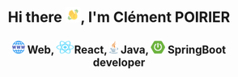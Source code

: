 <p><h1 align="center">Hi there <img src="https://github.com/ClementDv/ClementDv/blob/main/assets/hi.gif" width="30" height="30" />, I'm Clément POIRIER</h1>
<h2 align= "center">
  <img src="https://github.com/ClementDv/ClementDv/blob/main/assets/weblogo.png" width="25" height="25" /> Web,
  <img src="https://github.com/ClementDv/ClementDv/blob/main/assets/reactlogo.png" width="35" height="25" />React, 
  <img src="https://github.com/ClementDv/ClementDv/blob/main/assets/java%20logo.png" width="17" height="25" /> Java, 
  <img src="https://github.com/ClementDv/ClementDv/blob/main/assets/springbootlogo.png" width="28" height="25" /> SpringBoot 
  developer</h2></p>
